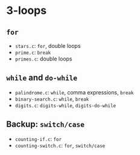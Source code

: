 # 3-loops

## `for`
- `stars.c`: `for`, double loops
- `prime.c`: `break`
- `primes.c`: double loops

## `while` and `do-while`
- `palindrome.c`: `while`, comma expressions, `break`
- `binary-search.c`: `while`, `break`
- `digits.c`: `digits-while`, `digits-do-while`

## Backup: `switch/case`
- `counting-if.c`: `for`
- `counting-switch.c`: `for`, `switch/case`